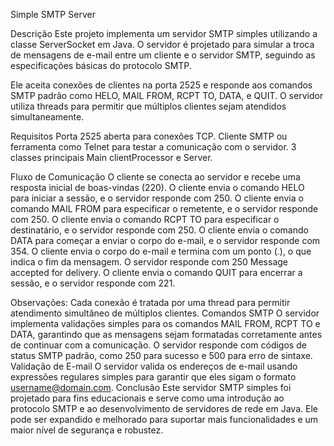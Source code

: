 Simple SMTP Server


Descrição
Este projeto implementa um servidor SMTP simples utilizando a classe ServerSocket em Java. O servidor é projetado para simular a troca de mensagens de e-mail entre um cliente e o servidor SMTP, seguindo as especificações básicas do protocolo SMTP.

Ele aceita conexões de clientes na porta 2525 e responde aos comandos SMTP padrão como HELO, MAIL FROM, RCPT TO, DATA, e QUIT. O servidor utiliza threads para permitir que múltiplos clientes sejam atendidos simultaneamente.


Requisitos
Porta 2525 aberta para conexões TCP.
Cliente SMTP ou ferramenta como Telnet para testar a comunicação com o servidor.
3 classes principais Main clientProcessor e Server.


Fluxo de Comunicação
O cliente se conecta ao servidor e recebe uma resposta inicial de boas-vindas (220).
O cliente envia o comando HELO para iniciar a sessão, e o servidor responde com 250.
O cliente envia o comando MAIL FROM para especificar o remetente, e o servidor responde com 250.
O cliente envia o comando RCPT TO para especificar o destinatário, e o servidor responde com 250.
O cliente envia o comando DATA para começar a enviar o corpo do e-mail, e o servidor responde com 354.
O cliente envia o corpo do e-mail e termina com um ponto (.), o que indica o fim da mensagem.
O servidor responde com 250 Message accepted for delivery.
O cliente envia o comando QUIT para encerrar a sessão, e o servidor responde com 221.


Observações:
Cada conexão é tratada por uma thread para permitir atendimento simultâneo de múltiplos clientes.
Comandos SMTP
O servidor implementa validações simples para os comandos MAIL FROM, RCPT TO e DATA, garantindo que as mensagens sejam formatadas corretamente antes de continuar com a comunicação.
O servidor responde com códigos de status SMTP padrão, como 250 para sucesso e 500 para erro de sintaxe.
Validação de E-mail
O servidor valida os endereços de e-mail usando expressões regulares simples para garantir que eles sigam o formato username@domain.com.
Conclusão
Este servidor SMTP simples foi projetado para fins educacionais e serve como uma introdução ao protocolo SMTP e ao desenvolvimento de servidores de rede em Java. Ele pode ser expandido e melhorado para suportar mais funcionalidades e um maior nível de segurança e robustez.